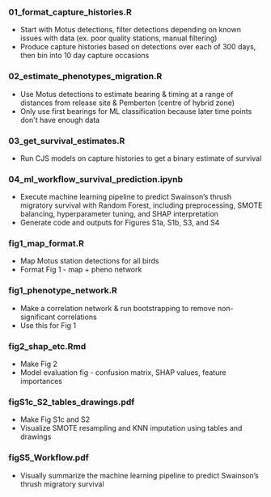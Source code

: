 ### 01_format_capture_histories.R

* Start with Motus detections, filter detections depending on known issues with data (ex. poor quality stations, manual filtering)
* Produce capture histories based on detections over each of 300 days, then bin into 10 day capture occasions

### 02_estimate_phenotypes_migration.R

* Use Motus detections to estimate bearing & timing at a range of distances from release site & Pemberton (centre of hybrid zone)
* Only use first bearings for ML classification because later time points don't have enough data

### 03_get_survival_estimates.R

* Run CJS models on capture histories to get a binary estimate of survival

### 04_ml_workflow_survival_prediction.ipynb

* Execute machine learning pipeline to predict Swainson’s thrush migratory survival with Random Forest, including preprocessing, SMOTE balancing, hyperparameter tuning, and SHAP interpretation
* Generate code and outputs for Figures S1a, S1b, S3, and S4

### fig1_map_format.R

* Map Motus station detections for all birds
* Format Fig 1 - map + pheno network

### fig1_phenotype_network.R

* Make a correlation network & run bootstrapping to remove non-significant correlations
* Use this for Fig 1

### fig2_shap_etc.Rmd

* Make Fig 2
* Model evaluation fig - confusion matrix, SHAP values, feature importances

### figS1c_S2_tables_drawings.pdf

* Make Fig S1c and S2
* Visualize SMOTE resampling and KNN imputation using tables and drawings

### figS5_Workflow.pdf
* Visually summarize the machine learning pipeline to predict Swainson’s thrush migratory survival
